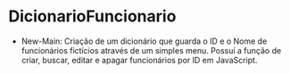 # DicionarioFuncionario

- New-Main: Criação de um dicionário que guarda o ID e o Nome de funcionários fictícios através de um simples menu. Possuí a função de criar, buscar, editar e apagar funcionários por ID em JavaScript.
